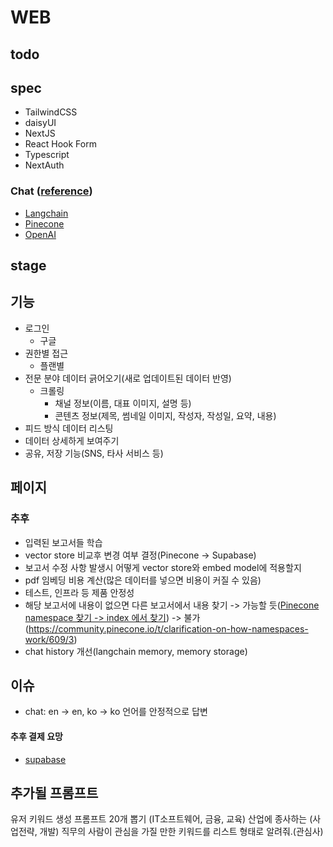 # WEB

## todo


## spec
- TailwindCSS
- daisyUI
- NextJS
- React Hook Form
- Typescript
- NextAuth

### Chat ([reference](https://github.com/mayooear/gpt4-pdf-chatbot-langchain))
- [Langchain](https://hwchase17.github.io/langchainjs/docs/overview)
- [Pinecone](https://docs.pinecone.io/docs/overview)
- [OpenAI](https://platform.openai.com/docs/api-reference/introduction)


## stage
## 기능
- 로그인
   - 구글
- 권한별 접근
   - 플랜별
- 전문 분야 데이터 긁어오기(새로 업데이트된 데이터 반영)
   - 크롤링
      - 채널 정보(이름, 대표 이미지, 설명 등)
      - 콘텐츠 정보(제목, 썸네일 이미지, 작성자, 작성일, 요약, 내용)
- 피드 방식 데이터 리스팅
- 데이터 상세하게 보여주기
- 공유, 저장 기능(SNS, 타사 서비스 등)

## 페이지

### 추후 
- 입력된 보고서들 학습
- vector store 비교후 변경 여부 결정(Pinecone -> Supabase)
- 보고서 수정 사항 발생시 어떻게 vector store와 embed model에 적용할지
- pdf 임베딩 비용 계산(많은 데이터를 넣으면 비용이 커질 수 있음)
- 테스트, 인프라 등 제품 안정성
- 해당 보고서에 내용이 없으면 다른 보고서에서 내용 찾기 -> 가능할 듯([Pinecone namespace 찾기 -> index 에서 찾기](https://docs.pinecone.io/docs/namespaces)) -> 불가(https://community.pinecone.io/t/clarification-on-how-namespaces-work/609/3)
- chat history 개선(langchain memory, memory storage)

## 이슈
- chat: en -> en, ko -> ko 언어를 안정적으로 답변

#### 추후 결제 요망
- [supabase](https://supabase.com/pricing)




## 추가될 프롬프트
유저 키워드 생성 프롬프트 20개 뽑기
(IT소프트웨어, 금융, 교육) 산업에 종사하는 (사업전략, 개발) 직무의 사람이 관심을 가질 만한 키워드를 리스트 형태로 알려줘.(관심사)